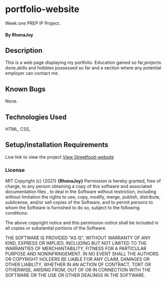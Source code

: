 # portfolio-website
Week one PREP IP Project.
#### By RhonaJoy
## Description
This is a web page displaying my portfolio. Education gained so far,projects done,skills and hobbies possessed so far and a section where any potential employer can contact me.
## Known Bugs
None.
## Technologies Used
HTML, CSS,
## Setup/installation Requirements
Live link to view the project <a href="https://rhonajoyke.github.io/Streetfood-website/">View Streetfood-website</a>
### License
MIT Copyright (c) {2021} **{RhonaJoy}**
Permission is hereby granted, free of charge, to any person obtaining a copy of this software and associated documentation files , to deal in the Software without restriction, including without limitation the rights to use, copy, modify, merge, publish, distribute, sublicense, and/or sell copies of the Software, and to permit persons to whom the Software is furnished to do so, subject to the following conditions:

The above copyright notice and this permission notice shall be included in all copies or substantial portions of the Software.

THE SOFTWARE IS PROVIDED "AS IS", WITHOUT WARRANTY OF ANY KIND, EXPRESS OR IMPLIED, INCLUDING BUT NOT LIMITED TO THE WARRANTIES OF MERCHANTABILITY, FITNESS FOR A PARTICULAR PURPOSE AND NONINFRINGEMENT. IN NO EVENT SHALL THE AUTHORS OR COPYRIGHT HOLDERS BE LIABLE FOR ANY CLAIM, DAMAGES OR OTHER LIABILITY, WHETHER IN AN ACTION OF CONTRACT, TORT OR OTHERWISE, ARISING FROM, OUT OF OR IN CONNECTION WITH THE SOFTWARE OR THE USE OR OTHER DEALINGS IN THE SOFTWARE.

